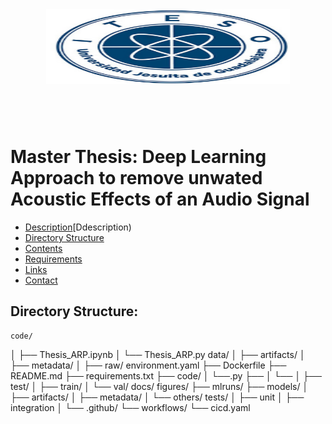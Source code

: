 
<a name="logo"/>
<div align="center">
<img src = "images/iteso_logo.png" 
	 style = "width:390px;height:120px; vertical-align:middle;float:center;margin: 40px 0px 60px 0px;" 
	 align = "middle">

</div>
</a>

# Master Thesis: Deep Learning Approach to remove unwated Acoustic Effects of an Audio Signal

* [Description](#)[Ddescription)
* [Directory Structure](#Directory-structure)
* [Contents](#directory-contents)
* [Requirements](#requirements)
* [Links](#links)
* [Contact](#contact)

## Directory Structure:

	code/
│	├── Thesis_ARP.ipynb
│	└── Thesis_ARP.py
	data/
	│	├── artifacts/
	│	├── metadata/
	│	├── raw/
	environment.yaml
	├── Dockerfile
	├── README.md
	├── requirements.txt
	├── code/
	│	└──.py
	├── 
	│		└── 
	│	├── test/
	│	├── train/
	│	└── val/
	docs/
	figures/
	├── mlruns/
	├── models/
	│	├── artifacts/
	│	├── metadata/
	│	└── others/
	tests/
	│	├── unit
	│	├── integration
	│	└──
	.github/
	└── workflows/
		└── cicd.yaml